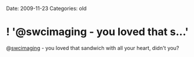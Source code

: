 Date: 2009-11-23
Categories: old

# ! '@swcimaging - you loved that s...'

@<a href="http://twitter.com/swcimaging" class="aktt_username">swcimaging</a> - you loved that sandwich with all your heart, didn't you?
